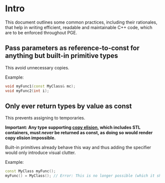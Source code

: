 # Intro
This document outlines some common practices, including their rationales, that help in writing efficient, readable and maintainable C++ code, which are to be enforced throughout PGE.


## Pass parameters as reference-to-const for anything but built-in primitive types
This avoid unnecessary copies.

Example:
```cpp
void myFunc1(const MyClass& mc);
void myFunc2(int i);
```


## Only ever return types by value as const
This prevents assigning to temporaries.

**Important: Any type supporting [copy elision](https://en.cppreference.com/w/cpp/language/copy_elision), which includes STL containers, must *never* be returned as const, as doing so would render copy elision impossible.**

Built-in primitives already behave this way and thus adding the specifier would only introduce visual clutter.

Example:
```cpp
const MyClass myFunc();
myFunc() = MyClass(); // Error: This is no longer possible (which it shouldn't be!)
```
